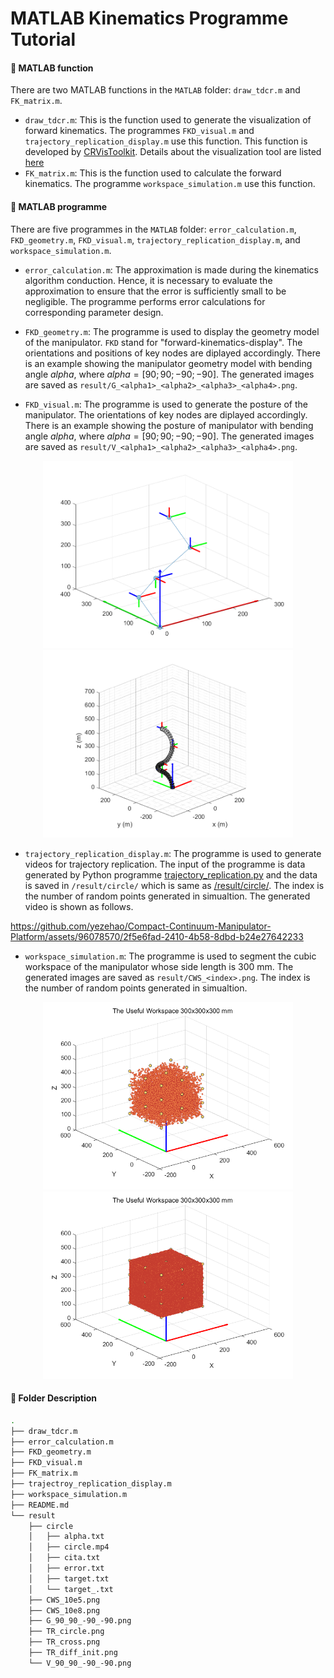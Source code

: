 # MATLAB Kinematics Programme Tutorial 
#### 🚀 MATLAB function
There are two MATLAB functions in the `MATLAB` folder: `draw_tdcr.m` and `FK_matrix.m`. 
+ `draw_tdcr.m`: This is the function used to generate the visualization of forward kinematics. The programmes `FKD_visual.m` and `trajectory_replication_display.m` use this function. This function is developed by [CRVisToolkit](https://github.com/ContinuumRoboticsLab/CRVisToolkit). Details about the visualization tool are listed [here](https://www.opencontinuumrobotics.com/)
+ `FK_matrix.m`: This is the function used to calculate the forward kinematics. The programme `workspace_simulation.m` use this function. 
#### 🚀 MATLAB programme
There are five programmes in the `MATLAB` folder: `error_calculation.m`, `FKD_geometry.m`, `FKD_visual.m`, `trajectory_replication_display.m`, and `workspace_simulation.m`.
+ `error_calculation.m`: The approximation is made during the kinematics algorithm conduction. Hence, it is necessary to evaluate the approximation to ensure that the error is sufficiently small to be negligible. The programme performs error calculations for corresponding parameter design.

+ `FKD_geometry.m`: The programme is used to display the geometry model of the manipulator. `FKD` stand for "forward-kinematics-display". The orientations and positions of key nodes are diplayed accordingly. There is an example showing the manipulator geometry model with bending angle $alpha$, where $alpha = [90;90;-90;-90]$. The generated images are saved as `result/G_<alpha1>_<alpha2>_<alpha3>_<alpha4>.png`.  

+ `FKD_visual.m`: The programme is used to generate the posture of the manipulator. The orientations of key nodes are diplayed accordingly. There is an example showing the posture of manipulator with bending angle $alpha$, where $alpha = [90;90;-90;-90]$. The generated images are saved as `result/V_<alpha1>_<alpha2>_<alpha3>_<alpha4>.png`.    
<p align="center">
  <img src="result/G_90_90_-90_-90.png" width="400" height="300" alt="geometry_model_display">
  <img src="result/V_90_90_-90_-90.png" width="400" height="300" alt="visualization_display">
</p>

+ `trajectory_replication_display.m`: The programme is used to generate videos for trajectory replication. The input of the programme is data generated by Python programme [trajectory_replication.py](https://github.com/yezehao/Compact-Continuum-Manipulator-Platform/blob/main/Kinematics/trajectory_replication.py) and the data is saved in `/result/circle/` which is same as [/result/circle/](https://github.com/yezehao/Compact-Continuum-Manipulator-Platform/tree/main/Kinematics/circle). The index is the number of random points generated in simualtion. The generated video is shown as follows.

https://github.com/yezehao/Compact-Continuum-Manipulator-Platform/assets/96078570/2f5e6fad-2410-4b58-8dbd-b24e27642233


+ `workspace_simulation.m`: The programme is used to segment the cubic workspace of the manipulator whose side length is 300 mm. The generated images are saved as `result/CWS_<index>.png`. The index is the number of random points generated in simualtion.
<p align="center">
  <img src="result/useful_boundage_100000.png" width="400" height="300" alt="useful workspace">
  <img src="result/useful_boundage_100000000.png" width="400" height="300" alt="useful workspace">
</p>

#### 📁 Folder Description
```sh
.
├── draw_tdcr.m
├── error_calculation.m
├── FKD_geometry.m
├── FKD_visual.m
├── FK_matrix.m
├── trajectroy_replication_display.m
├── workspace_simulation.m
├── README.md
└── result
    ├── circle
    │   ├── alpha.txt
    │   ├── circle.mp4
    │   ├── cita.txt
    │   ├── error.txt
    │   ├── target.txt
    │   └── target_.txt
    ├── CWS_10e5.png
    ├── CWS_10e8.png
    ├── G_90_90_-90_-90.png
    ├── TR_circle.png
    ├── TR_cross.png
    ├── TR_diff_init.png
    └── V_90_90_-90_-90.png


```


